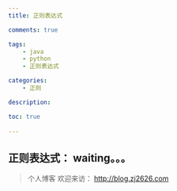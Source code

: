 ```yaml
---
title: 正则表达式

comments: true    

tags: 
    - java
    - python
    - 正则表达式

categories: 
    - 正则

description: 

toc: true
   
---
```


## 正则表达式： waiting。。。


> 个人博客 欢迎来访： http://blog.zj2626.com